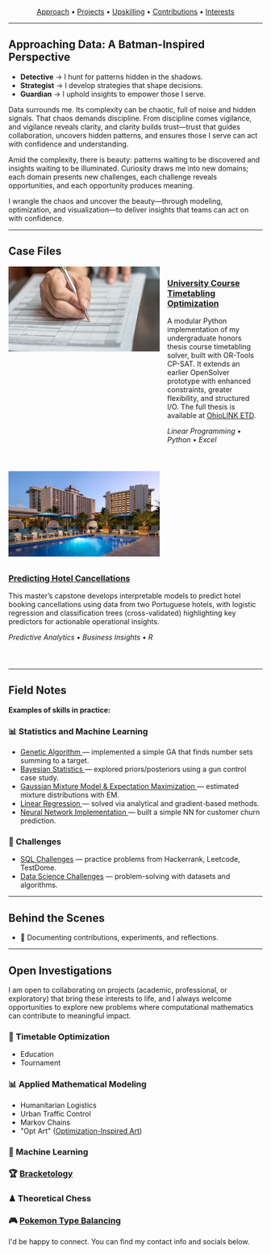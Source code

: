 <p align="center">
  <a href="#approaching-data-a-batman-inspired-perspective">Approach</a> • 
  <a href="#case-files">Projects</a> • 
  <a href="#field-notes">Upskilling</a> • 
  <a href="#behind-the-scenes">Contributions</a> • 
  <a href="#open-investigations">Interests</a>
</p>

<hr>

<section>
  <h2 id="approaching-data-a-batman-inspired-perspective">Approaching Data: A Batman-Inspired Perspective</h2>

  <ul>
    <li><strong>Detective</strong> &rarr; I hunt for patterns hidden in the shadows.</li>
    <li><strong>Strategist</strong> &rarr; I develop strategies that shape decisions.</li>
    <li><strong>Guardian</strong> &rarr; I uphold insights to empower those I serve.</li>
  </ul>

  <p>
    Data surrounds me. Its complexity can be chaotic, full of noise and hidden signals.
    That chaos demands discipline. From discipline comes vigilance, and vigilance reveals
    clarity, and clarity builds trust—trust that guides collaboration, uncovers hidden
    patterns, and ensures those I serve can act with confidence and understanding.
  </p>

  <p>
    Amid the complexity, there is beauty: patterns waiting to be discovered and insights
    waiting to be illuminated. Curiosity draws me into new domains; each domain presents
    new challenges, each challenge reveals opportunities, and each opportunity produces
    meaning.
  </p>

  <p>
    I wrangle the chaos and uncover the beauty—through modeling, optimization, and
    visualization—to deliver insights that teams can act on with confidence.
  </p>
</section>

<hr>

<section>
  <h2 id="case-files">Case Files</h2>

  <article style="display:flex; align-items:flex-start; margin-bottom:40px;">
    <img src="/Images/Portfolio_Projects_UCT.jpg" 
         width="300" 
         style="flex-shrink:0; margin-right:15px;"  
         alt="UCT Image Preview" />

  <div style="flex:1; min-width:0;">
    <h3>
      <a href="https://github.com/acalderhead/university-course-timetabling">
        University Course Timetabling Optimization
      </a>
    </h3>
    <p>
      A modular Python implementation of my undergraduate honors thesis course timetabling solver, 
      built with OR-Tools CP-SAT. It extends an earlier OpenSolver prototype with enhanced constraints, 
      greater flexibility, and structured I/O. The full thesis is available at 
      <a href="http://rave.ohiolink.edu/etdc/view?acc_num=ma1715693054143423">OhioLINK ETD</a>.
    </p>
    <p><em>Linear Programming</em> • <em>Python</em> • <em>Excel</em></p>
  </div>
  </article>

  <article style="display:flex; flex-wrap:wrap; align-items:flex-start; margin-bottom:40px;">
    <img src="/Images/Portfolio_Projects_PHC.jpg" 
         width="300" 
         style="float:left; margin-right:15px; margin-bottom:10px;" 
         alt="PHC Image Preview" />

  <div>
    <h3>
      <a href="https://github.com/acalderhead/predicting-hotel-cancellations">
        Predicting Hotel Cancellations
      </a>
    </h3>
    <p>
      This master’s capstone develops interpretable models to predict hotel booking cancellations 
      using data from two Portuguese hotels, with logistic regression and classification trees 
      (cross-validated) highlighting key predictors for actionable operational insights.
    </p>
    <p><em>Predictive Analytics</em> • <em>Business Insights</em> • <em>R</em></p>
  </div>
  </article>
</section>

<hr>

<section>
  <h2 id="field-notes">Field Notes</h2>
  <p><strong>Examples of skills in practice:</strong></p>

  <h3>📊 Statistics and Machine Learning</h3>
  <ul>
    <li>
      <a href="https://github.com/archd3sai/Statistical-Methods/blob/master/genetic-algorithm.ipynb">
        Genetic Algorithm
      </a> — implemented a simple GA that finds number sets summing to a target.
    </li>
    <li>
      <a href="https://github.com/archd3sai/Statistical-Methods/blob/master/Bayesian%20Statistics.ipynb">
        Bayesian Statistics
      </a> — explored priors/posteriors using a gun control case study.
    </li>
    <li>
      <a href="https://github.com/archd3sai/Statistical-Methods/blob/master/GMM-EM.ipynb">
        Gaussian Mixture Model & Expectation Maximization
      </a> — estimated mixture distributions with EM.
    </li>
    <li>
      <a href="https://github.com/archd3sai/Statistical-Methods/blob/master/Linear%20Regression.ipynb">
        Linear Regression
      </a> — solved via analytical and gradient-based methods.
    </li>
    <li>
      <a href="https://github.com/archd3sai/Statistical-Methods/blob/master/NN%20Implementation.ipynb">
        Neural Network Implementation
      </a> — built a simple NN for customer churn prediction.
    </li>
  </ul>

  <h3>🧩 Challenges</h3>
  <ul>
    <li><a href="https://github.com/archd3sai/SQL">SQL Challenges</a> — practice problems from Hackerrank, Leetcode, TestDome.</li>
    <li><a href="https://github.com/archd3sai/DS-Challenges">Data Science Challenges</a> — problem-solving with datasets and algorithms.</li>
  </ul>
</section>

<hr>

<section>
  <h2 id="behind-the-scenes">Behind the Scenes</h2>
  <ul>
    <li>📝 Documenting contributions, experiments, and reflections.</li>
  </ul>
</section>

<hr>

<section>
  <h2 id="open-investigations">Open Investigations</h2>

  <p>
    I am open to collaborating on projects (academic, professional, or exploratory) 
    that bring these interests to life, and I always welcome opportunities to 
    explore new problems where computational mathematics can contribute to meaningful impact.
  </p>

  <h3>📅 Timetable Optimization</h3>
  <ul>
    <li>Education</li>
    <li>Tournament</li>
  </ul>
  <h3>📊 Applied Mathematical Modeling</h3>
  <ul>
    <li>Humanitarian Logistics</li>
    <li>Urban Traffic Control</li>
    <li>Markov Chains</li>
    <li>"Opt Art" (<a href="https://www.jstor.org/stable/j.ctvh8qxtt">Optimization-Inspired Art</a>)</li>
  </ul>
  <h3>🤖 Machine Learning</h3>
  <h3>🏆 <a href="https://www.researchgate.net/publication/228435078_Bracketology_How_can_math_help">Bracketology</a></h3>
  <h3>♟ Theoretical Chess</h3>
  <h3>🎮 <a href="https://www.youtube.com/watch?v=f4OY4qhCI04">Pokemon Type Balancing</a></h3>

  <p>
    I'd be happy to connect. You can find my contact info and socials below.
  </p>
</section>
